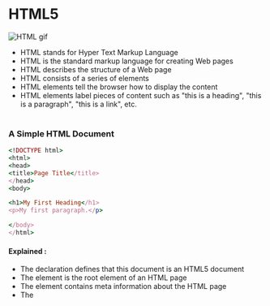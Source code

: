 # HTML5

<!-- ![HTML](https://user-images.githubusercontent.com/106934852/201491297-c019e5c3-135c-44a7-912b-2f50a3afaee5.jpg) -->
![HTML gif](https://user-images.githubusercontent.com/106934852/201492095-a25ef0c9-645a-466e-90b5-49906600a26c.gif)

- HTML stands for Hyper Text Markup Language
- HTML is the standard markup language for creating Web pages
- HTML describes the structure of a Web page
- HTML consists of a series of elements
- HTML elements tell the browser how to display the content
- HTML elements label pieces of content such as "this is a heading", "this is a paragraph", "this is a link", etc.
<br><br>

### A Simple HTML Document

```ruby
<!DOCTYPE html>
<html>
<head>
<title>Page Title</title>
</head>
<body>

<h1>My First Heading</h1>
<p>My first paragraph.</p>

</body>
</html>
```
#### Explained :
- The <!DOCTYPE html> declaration defines that this document is an HTML5 document
- The <html> element is the root element of an HTML page
- The <head> element contains meta information about the HTML page
- The <title> element specifies a title for the HTML page (which is shown in the browser's title bar or in the page's tab)
- The <body> element defines the document's body, and is a container for all the visible contents, such as headings, paragraphs, images, hyperlinks, tables, lists, etc.
<br> <br> <br>

## Features of HTML:
- It is easy to learn and easy to use.
- It is platform-independent.
- Images, videos, and audio can be added to a web page.
- Hypertext can be added to the text.
- It is a markup language.

#### Why learn HTML? 
- It is a simple markup language. Its implementation is easy.
- It is used to create a website.
- Helps in developing fundamentals about web programming.
- Boost professional career.

### Advantages: 
- HTML is used to build websites.
- It is supported by all browsers.
- It can be integrated with other languages like CSS, JavaScript, etc.
### Disadvantages: 
- HTML can only create static web pages. For dynamic web pages, other languages have to be used.
- A large amount of code has to be written to create a simple web page.
- The security feature is not good.
